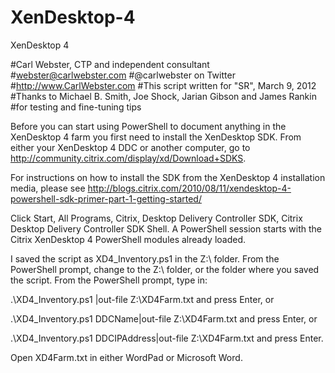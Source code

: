 # XenDesktop-4
XenDesktop 4

#Carl Webster, CTP and independent consultant
#webster@carlwebster.com
#@carlwebster on Twitter
#http://www.CarlWebster.com
#This script written for "SR", March 9, 2012
#Thanks to Michael B. Smith, Joe Shock, Jarian Gibson and James Rankin
#for testing and fine-tuning tips


Before you can start using PowerShell to document anything in the XenDesktop 4 farm you 
first need to install the XenDesktop SDK.  From either your XenDesktop 4 DDC or another 
computer, go to http://community.citrix.com/display/xd/Download+SDKS.
  
For instructions on how to install the SDK from the XenDesktop 4 installation media, 
please see http://blogs.citrix.com/2010/08/11/xendesktop-4-powershell-sdk-primer-part-1-getting-started/

Click Start, All Programs, Citrix, Desktop Delivery Controller SDK, Citrix Desktop Delivery 
Controller SDK Shell.  A PowerShell session starts with the Citrix XenDesktop 4 PowerShell 
modules already loaded.

I saved the script as XD4_Inventory.ps1 in the Z:\ folder.  From the PowerShell prompt, 
change to the Z:\ folder, or the folder where you saved the script.  From the PowerShell 
prompt, type in:

.\XD4_Inventory.ps1 |out-file Z:\XD4Farm.txt and press Enter, or

.\XD4_Inventory.ps1 DDCName|out-file Z:\XD4Farm.txt and press Enter, or

.\XD4_Inventory.ps1 DDCIPAddress|out-file Z:\XD4Farm.txt and press Enter.

Open XD4Farm.txt in either WordPad or Microsoft Word.

